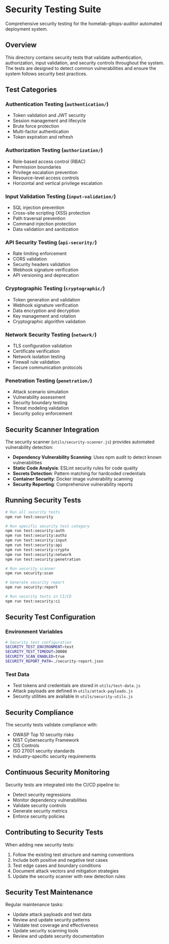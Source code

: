 # Security Testing Suite

Comprehensive security testing for the homelab-gitops-auditor automated deployment system.

## Overview

This directory contains security tests that validate authentication, authorization, input validation, and security controls throughout the system. The tests are designed to detect common vulnerabilities and ensure the system follows security best practices.

## Test Categories

### Authentication Testing (`authentication/`)
- Token validation and JWT security
- Session management and lifecycle
- Brute force protection
- Multi-factor authentication
- Token expiration and refresh

### Authorization Testing (`authorization/`)
- Role-based access control (RBAC)
- Permission boundaries
- Privilege escalation prevention
- Resource-level access controls
- Horizontal and vertical privilege escalation

### Input Validation Testing (`input-validation/`)
- SQL injection prevention
- Cross-site scripting (XSS) protection
- Path traversal prevention
- Command injection protection
- Data validation and sanitization

### API Security Testing (`api-security/`)
- Rate limiting enforcement
- CORS validation
- Security headers validation
- Webhook signature verification
- API versioning and deprecation

### Cryptographic Testing (`cryptographic/`)
- Token generation and validation
- Webhook signature verification
- Data encryption and decryption
- Key management and rotation
- Cryptographic algorithm validation

### Network Security Testing (`network/`)
- TLS configuration validation
- Certificate verification
- Network isolation testing
- Firewall rule validation
- Secure communication protocols

### Penetration Testing (`penetration/`)
- Attack scenario simulation
- Vulnerability assessment
- Security boundary testing
- Threat modeling validation
- Security policy enforcement

## Security Scanner Integration

The security scanner (`utils/security-scanner.js`) provides automated vulnerability detection:

- **Dependency Vulnerability Scanning**: Uses npm audit to detect known vulnerabilities
- **Static Code Analysis**: ESLint security rules for code quality
- **Secrets Detection**: Pattern matching for hardcoded credentials
- **Container Security**: Docker image vulnerability scanning
- **Security Reporting**: Comprehensive vulnerability reports

## Running Security Tests

```bash
# Run all security tests
npm run test:security

# Run specific security test category
npm run test:security:auth
npm run test:security:authz
npm run test:security:input
npm run test:security:api
npm run test:security:crypto
npm run test:security:network
npm run test:security:penetration

# Run security scanner
npm run security:scan

# Generate security report
npm run security:report

# Run security tests in CI/CD
npm run test:security:ci
```

## Security Test Configuration

### Environment Variables
```bash
# Security test configuration
SECURITY_TEST_ENVIRONMENT=test
SECURITY_TEST_TIMEOUT=30000
SECURITY_SCAN_ENABLED=true
SECURITY_REPORT_PATH=./security-report.json
```

### Test Data
- Test tokens and credentials are stored in `utils/test-data.js`
- Attack payloads are defined in `utils/attack-payloads.js`
- Security utilities are available in `utils/security-utils.js`

## Security Compliance

The security tests validate compliance with:
- OWASP Top 10 security risks
- NIST Cybersecurity Framework
- CIS Controls
- ISO 27001 security standards
- Industry-specific security requirements

## Continuous Security Monitoring

Security tests are integrated into the CI/CD pipeline to:
- Detect security regressions
- Monitor dependency vulnerabilities
- Validate security controls
- Generate security metrics
- Enforce security policies

## Contributing to Security Tests

When adding new security tests:
1. Follow the existing test structure and naming conventions
2. Include both positive and negative test cases
3. Test edge cases and boundary conditions
4. Document attack vectors and mitigation strategies
5. Update the security scanner with new detection rules

## Security Test Maintenance

Regular maintenance tasks:
- Update attack payloads and test data
- Review and update security patterns
- Validate test coverage and effectiveness
- Update security scanning tools
- Review and update security documentation